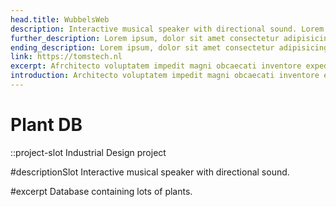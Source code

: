 ```yaml
---
head.title: WubbelsWeb
description: Interactive musical speaker with directional sound. Lorem ipsum, dolor sit amet consectetur adipisicing elit. Tempore fugiat perspiciatis doloremque nostrum harum ex eius autem. Architecto voluptatem impedit magni obcaecati inventore expedita, molestias libero facilis similique? Expedita, delectus.
further_description: Lorem ipsum, dolor sit amet consectetur adipisicing elit. Tempore fugiat perspiciatis doloremque nostrum harum ex eius autem. Architecto voluptatem impedit magni obcaecati inventore expedita, molestias libero facilis similique? Expedita, delectus. Lorem ipsum, dolor sit amet consectetur adipisicing elit. Tempore fugiat perspiciatis doloremque nostrum harum ex eius autem. Architecto voluptatem impedit magni obcaecati inventore expedita, molestias libero facilis similique? Expedita, delectus.
ending_description: Lorem ipsum, dolor sit amet consectetur adipisicing elit. Tempore fugiat perspiciatis doloremque nostrum harum ex eius autem. Architecto voluptatem impedit magni obcaecati inventore expedita, molestias libero facilis similique? Expedita, delectus. Lorem ipsum, dolor sit amet consectetur adipisicing elit. Tempore fugiat perspiciatis doloremque nostrum harum ex eius autem. Architecto voluptatem impedit magni obcaecati inventore expedita, molestias libero facilis similique? Expedita, delectus.
link: https://tomstech.nl
excerpt: Afrchitecto voluptatem impedit magni obcaecati inventore expedita, molestias libero facilis similique? Expedita, delectus.
introduction: Architecto voluptatem impedit magni obcaecati inventore expedita, molestias libero facilis similique? Expedita, delectus.
---
```

# Plant DB
::project-slot
Industrial Design project

#descriptionSlot
Interactive musical speaker with directional sound.

#excerpt
Database containing lots of plants.

<!-- # Plant DB
::project-slot
Database of plants

#namedSlot
A planning app for plants in the garden. Early development. Frontend in NuxtJS/VueJS, backend in Laravel and a MongoDB database, interfaced with GraphQL.
:: -->
